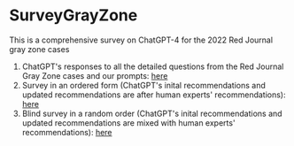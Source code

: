 # SurveyGrayZone
This is a comprehensive survey on ChatGPT-4 for the 2022 Red Journal gray zone cases

1. ChatGPT's responses to all the detailed questions from the Red Journal Gray Zone cases and our prompts: [here](https://github.com/YixingHuang/SurveyRedJournal/tree/main/GrayZoneCasesWithChatGPTResponses)
2. Survey in an ordered form (ChatGPT's inital recommendations and updated recommendations are after human experts' recommendations): [here](https://github.com/YixingHuang/SurveyRedJournal/tree/main/Survey%20with%20marked%20GPT's%20responses)
3. Blind survey in a random order (ChatGPT's inital recommendations and updated recommendations are mixed with human experts' recommendations): [here](https://github.com/YixingHuang/SurveyRedJournal/tree/main/Blind%20survey)
